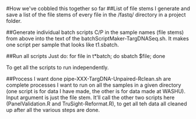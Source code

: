#How we've cobbled this together so far
##List of file stems
I generate and save a list of the file stems of every file in the /fastq/ directory
in a project folder.  

##Generate individual batch scripts
C/P in the sample names (file stems) from above into the text of the
batchScriptMaker-TargDNASeq.sh.  It makes one script per sample that looks like
t1.sbatch.

##Run all scripts
Just do:
for file in t*batch; do sbatch $file; done

To get all the scripts to run independently.  

##Process I want done
pipe-XXX-TargDNA-Unpaired-Rclean.sh are complete processes I want 
to run on all the samples in a given directory (one script is for data I have made,
the other is for data made at WASHU).  Input argument is just the file stem.
It'll call the other two scripts here (PanelValidation.R and TruSight-Reformat.R),
to get all teh data all cleaned up after all the various steps are done.

